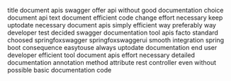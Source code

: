 title document apis swagger offer api without good documentation choice document api text document efficient code change effort necessary keep uptodate necessary document apis simply efficient way preferably way developer test decided swagger documentation tool apis facto standard choosed springfoxswagger springfoxswaggerui smooth integration spring boot consequence easytouse always uptodate documentation end user developer efficient tool document apis effort necessary detailed documentation annotation method attribute rest controller even without possible basic documentation code